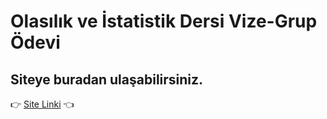 # Olasılık ve İstatistik Dersi Vize-Grup Ödevi

## Siteye buradan ulaşabilirsiniz.
👉 [Site Linki](https://ahmetmert1.github.io/olasilik-istatistik-vize/giris.html) 👈

